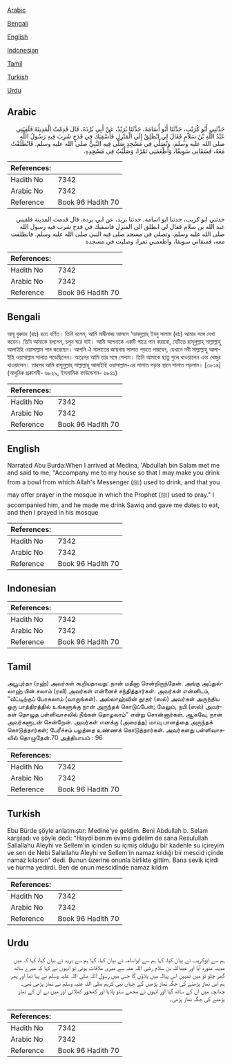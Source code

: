 [Arabic](#arabic)

[Bengali](#bengali)

[English](#english)

[Indonesian](#indonesian)

[Tamil](#tamil)

[Turkish](#turkish)

[Urdu](#urdu)

## Arabic


<div dir="rtl" lang="ar" style={{fontSize:'larger',backgroundColor:'#f8f9fa',padding:20}}>
حَدَّثَنِي أَبُو كُرَيْبٍ، حَدَّثَنَا أَبُو أُسَامَةَ، حَدَّثَنَا بُرَيْدٌ، عَنْ أَبِي بُرْدَةَ، قَالَ قَدِمْتُ الْمَدِينَةَ فَلَقِيَنِي عَبْدُ اللَّهِ بْنُ سَلاَمٍ فَقَالَ لِي انْطَلِقْ إِلَى الْمَنْزِلِ فَأَسْقِيَكَ فِي قَدَحٍ شَرِبَ فِيهِ رَسُولُ اللَّهِ صلى الله عليه وسلم، وَتُصَلِّي فِي مَسْجِدٍ صَلَّى فِيهِ النَّبِيُّ صلى الله عليه وسلم‏.‏ فَانْطَلَقْتُ مَعَهُ، فَسَقَانِي سَوِيقًا، وَأَطْعَمَنِي تَمْرًا، وَصَلَّيْتُ فِي مَسْجِدِهِ‏.‏
</div>
<div style={{backgroundColor:'#f8f9fa',padding:20, marginBottom: 10}}><table> <thead> <tr> <th>References:</th> <th></th> </tr> </thead> <tbody><tr><td>Hadith No</td><td>7342</td></tr><tr><td>Arabic No</td><td>7342</td></tr><tr><td>Reference</td><td>Book 96 Hadith 70</td></tr></tbody></table></div>


<div dir="rtl" lang="ar" style={{fontSize:'larger',backgroundColor:'#f8f9fa',padding:20}}>
حدثني ابو كريب، حدثنا ابو اسامة، حدثنا بريد، عن ابي بردة، قال قدمت المدينة فلقيني عبد الله بن سلام فقال لي انطلق الى المنزل فاسقيك في قدح شرب فيه رسول الله صلى الله عليه وسلم، وتصلي في مسجد صلى فيه النبي صلى الله عليه وسلم. فانطلقت معه، فسقاني سويقا، واطعمني تمرا، وصليت في مسجده
</div>
<div style={{backgroundColor:'#f8f9fa',padding:20, marginBottom: 10}}><table> <thead> <tr> <th>References:</th> <th></th> </tr> </thead> <tbody><tr><td>Hadith No</td><td>7342</td></tr><tr><td>Arabic No</td><td>7342</td></tr><tr><td>Reference</td><td>Book 96 Hadith 70</td></tr></tbody></table></div>

## Bengali


<div dir="ltr" lang="bn" style={{fontSize:'larger',backgroundColor:'#f8f9fa',padding:20}}>
আবূ বুরদাহ (রাঃ) হতে বর্ণিত। তিনি বলেন, আমি মাদ্বীনাহ্য় আসলে ‘আবদুল্লাহ্ ইবনু সালাম (রাঃ) আমার সঙ্গে দেখা করেন। তিনি আমাকে বললেন, চলুন ঘরে যাই। আমি আপনাকে একটি পাত্রে পান করাবো, যেটিতে রাসূলুল্লাহ্ সাল্লাল্লাহু আলাইহি ওয়াসাল্লাম পান করেছেন। আপনি ঐ সালাতের জায়গায় সালাত পড়তে পারবেন, যেখানে নবী সাল্লাল্লাহু আলাইহি ওয়াসাল্লাম সালাত পড়েছিলেন। অতঃপর আমি তার সঙ্গে গেলাম। তিনি আমাকে ছাতু গুলে খাওয়ালেন এবং খেজুর খাওয়ালেন। তারপর আমি রাসূলুল্লাহ্ সাল্লাল্লাহু আলাইহি ওয়াসাল্লাম-এর সালাত পড়ার স্থানে সালাত পড়লাম। [৩৮১৪] (আধুনিক প্রকাশনী- ৬৮২৯, ইসলামিক ফাউন্ডেশন- ৬৮৪১)
</div>
<div style={{backgroundColor:'#f8f9fa',padding:20, marginBottom: 10}}><table> <thead> <tr> <th>References:</th> <th></th> </tr> </thead> <tbody><tr><td>Hadith No</td><td>7342</td></tr><tr><td>Arabic No</td><td>7342</td></tr><tr><td>Reference</td><td>Book 96 Hadith 70</td></tr></tbody></table></div>

## English


<div dir="ltr" lang="en" style={{fontSize:'larger',backgroundColor:'#f8f9fa',padding:20}}>
Narrated Abu Burda:When I arrived at Medina, 'Abdullah bin Salam met me and said to me, "Accompany me to my house so that I may make you drink from a bowl from which Allah's Messenger (ﷺ) used to drink, and that you may offer prayer in the mosque in which the Prophet (ﷺ) used to pray." I accompanied him, and he made me drink Sawiq and gave me dates to eat, and then I prayed in his mosque
</div>
<div style={{backgroundColor:'#f8f9fa',padding:20, marginBottom: 10}}><table> <thead> <tr> <th>References:</th> <th></th> </tr> </thead> <tbody><tr><td>Hadith No</td><td>7342</td></tr><tr><td>Arabic No</td><td>7342</td></tr><tr><td>Reference</td><td>Book 96 Hadith 70</td></tr></tbody></table></div>

## Indonesian


<div dir="ltr" lang="id" style={{fontSize:'larger',backgroundColor:'#f8f9fa',padding:20}}>

</div>
<div style={{backgroundColor:'#f8f9fa',padding:20, marginBottom: 10}}><table> <thead> <tr> <th>References:</th> <th></th> </tr> </thead> <tbody><tr><td>Hadith No</td><td>7342</td></tr><tr><td>Arabic No</td><td>7342</td></tr><tr><td>Reference</td><td>Book 96 Hadith 70</td></tr></tbody></table></div>

## Tamil


<div dir="ltr" lang="ta" style={{fontSize:'larger',backgroundColor:'#f8f9fa',padding:20}}>
அபூபுர்தா (ரஹ்) அவர்கள் கூறியதாவது: நான் மதீனா சென்றிருந்தேன். அங்கு அப்துல்லாஹ் பின் சலாம் (ரலி) அவர்கள் என்னைச் சந்தித்தார்கள். அவர்கள் என்னிடம், “வீட்டிற்குப் போகலாம் (வாருங்கள்). அல்லாஹ்வின் தூதர் (ஸல்) அவர்கள் அருந்திய ஒரு பாத்திரத்தில் உங்களுக்கு நான் அருந்தக் கொடுப்பேன்; மேலும், நபி (ஸல்) அவர்கள் தொழுத பள்ளிவாசலில் நீங்கள் தொழலாம்” என்று சொன்னார்கள். ஆகவே, நான் அவர்களுடன் சென்றேன். அவர்கள் எனக்கு (அரைத்த) மாவு பானத்தை அருந்தக் கொடுத்தார்கள்; பேரீச்சம் பழத்தை உண்ணக் கொடுத்தார்கள். அவர்களது பள்ளிவாசலில் தொழுதேன்.70 அத்தியாயம் : 96
</div>
<div style={{backgroundColor:'#f8f9fa',padding:20, marginBottom: 10}}><table> <thead> <tr> <th>References:</th> <th></th> </tr> </thead> <tbody><tr><td>Hadith No</td><td>7342</td></tr><tr><td>Arabic No</td><td>7342</td></tr><tr><td>Reference</td><td>Book 96 Hadith 70</td></tr></tbody></table></div>

## Turkish


<div dir="ltr" lang="tr" style={{fontSize:'larger',backgroundColor:'#f8f9fa',padding:20}}>
Ebu Bürde şöyle anlatmıştır: Medine'ye geldim. Beni Abdullah b. Selam karşıladı ve şöyle dedi: "Haydi benim evime gidelim de sana Resulullah Sallallahu Aleyhi ve Sellem'in içinden su içmiş olduğu bir kadehle su içireyim ve sen de Nebi Sallallahu Aleyhi ve Sellem'in namaz kıldığı bir mescid içinde namaz kılarsın" dedi. Bunun üzerine onunla birlikte gittim. Bana sevik içirdi ve hurma yedirdi. Ben de onun mescidinde namaz kıldım
</div>
<div style={{backgroundColor:'#f8f9fa',padding:20, marginBottom: 10}}><table> <thead> <tr> <th>References:</th> <th></th> </tr> </thead> <tbody><tr><td>Hadith No</td><td>7342</td></tr><tr><td>Arabic No</td><td>7342</td></tr><tr><td>Reference</td><td>Book 96 Hadith 70</td></tr></tbody></table></div>

## Urdu


<div dir="rtl" lang="ur" style={{fontSize:'larger',backgroundColor:'#f8f9fa',padding:20}}>
ہم سے ابوکریب نے بیان کیا، کہا ہم سے ابواسامہ نے بیان کیا، کہا ہم سے برید نے بیان کیا، کہا کہ میں مدینہ منورہ آیا اور عبداللہ بن سلام رضی اللہ عنہ سے میری ملاقات ہوئی تو انہوں نے کہا کہ میرے ساتھ گھر چلو تو میں تمہیں اس پیالہ میں پلاؤں گا جس میں رسول اللہ صلی اللہ علیہ وسلم نے پیا تھا اور پھر ہم اس نماز پڑھنے کی جگہ نماز پڑھیں گے جہاں نبی کریم صلی اللہ علیہ وسلم نے نماز پڑھی تھی۔ چنانچہ میں ان کے ساتھ گیا اور انہوں نے مجھے ستو پلایا اور کھجور کھلائی اور میں نے ان کے نماز پڑھنے کی جگہ نماز پڑھی۔
</div>
<div style={{backgroundColor:'#f8f9fa',padding:20, marginBottom: 10}}><table> <thead> <tr> <th>References:</th> <th></th> </tr> </thead> <tbody><tr><td>Hadith No</td><td>7342</td></tr><tr><td>Arabic No</td><td>7342</td></tr><tr><td>Reference</td><td>Book 96 Hadith 70</td></tr></tbody></table></div>